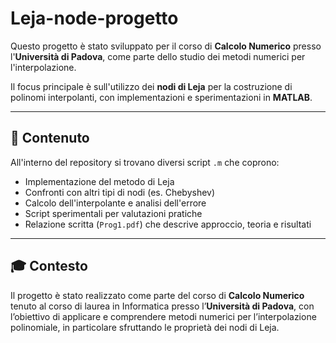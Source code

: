 # Leja-node-progetto

Questo progetto è stato sviluppato per il corso di **Calcolo Numerico** presso l'**Università di Padova**, come parte dello studio dei metodi numerici per l'interpolazione.

Il focus principale è sull'utilizzo dei **nodi di Leja** per la costruzione di polinomi interpolanti, con implementazioni e sperimentazioni in **MATLAB**.

---

## 📂 Contenuto

All'interno del repository si trovano diversi script `.m` che coprono:

- Implementazione del metodo di Leja
- Confronti con altri tipi di nodi (es. Chebyshev)
- Calcolo dell'interpolante e analisi dell'errore
- Script sperimentali per valutazioni pratiche
- Relazione scritta (`Prog1.pdf`) che descrive approccio, teoria e risultati

---

## 🎓 Contesto

Il progetto è stato realizzato come parte del corso di **Calcolo Numerico** tenuto al corso di laurea in Informatica presso l’**Università di Padova**, con l’obiettivo di applicare e comprendere metodi numerici per l’interpolazione polinomiale, in particolare sfruttando le proprietà dei nodi di Leja.
